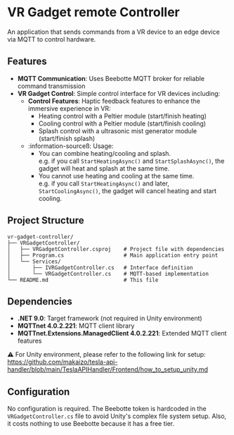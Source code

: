 # VR Gadget remote Controller
An application that sends commands from a VR device to an edge device via MQTT to control hardware.

## Features

- **MQTT Communication**: Uses Beebotte MQTT broker for reliable command transmission
- **VR Gadget Control**: Simple control interface for VR devices including:
  - **Control Features**: Haptic feedback features to enhance the immersive experience in VR:
    - Heating control with a Peltier module (start/finish heating)
    - Cooling control with a Peltier module (start/finish cooling)
    - Splash control with a ultrasonic mist generator module (start/finish splash)
  - :information-sourceß: Usage:
    - You can combine heating/cooling and splash.  
    e.g. if you call `StartHeatingAsync()` and `StartSplashAsync()`, the gadget will heat and splash at the same time.
    - You cannot use heating and cooling at the same time.  
    e.g. if you call `StartHeatingAsync()` and later, `StartCoolingAsync()`, the gadget will cancel heating and start cooling.

## Project Structure

```
vr-gadget-controller/
├── VRGadgetController/
│   ├── VRGadgetController.csproj    # Project file with dependencies
│   ├── Program.cs                   # Main application entry point
│   └── Services/
│       ├── IVRGadgetController.cs   # Interface definition
│       └── VRGadgetController.cs    # MQTT-based implementation
└── README.md                        # This file
```

## Dependencies

- **.NET 9.0**: Target framework (not required in Unity environment)
- **MQTTnet 4.0.2.221**: MQTT client library
- **MQTTnet.Extensions.ManagedClient 4.0.2.221**: Extended MQTT client features

:warning: For Unity environment, please refer to the following link for setup:
https://github.com/makaizo/tesla-api-handler/blob/main/TeslaAPIHandler/Frontend/how_to_setup_unity.md

## Configuration

No configuration is required. The Beebotte token is hardcoded in the `VRGadgetController.cs` file to avoid Unity's complex file system setup. Also, it costs nothing to use Beebotte because it has a free tier.